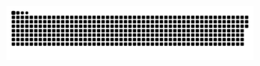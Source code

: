  ![Snake animation](https://github.com/qamillafarid/qamillafarid/blob/output/github-contribution-grid-snake.svg)
